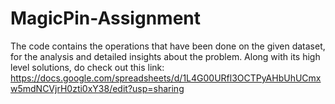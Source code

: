 # MagicPin-Assignment

The code contains the operations that have been done on the given dataset, for the analysis and detailed insights about the problem.
Along with its high level solutions, do check out this link: https://docs.google.com/spreadsheets/d/1L4G00URfl3OCTPyAHbUhUCmxw5mdNCVjrH0zti0xY38/edit?usp=sharing
